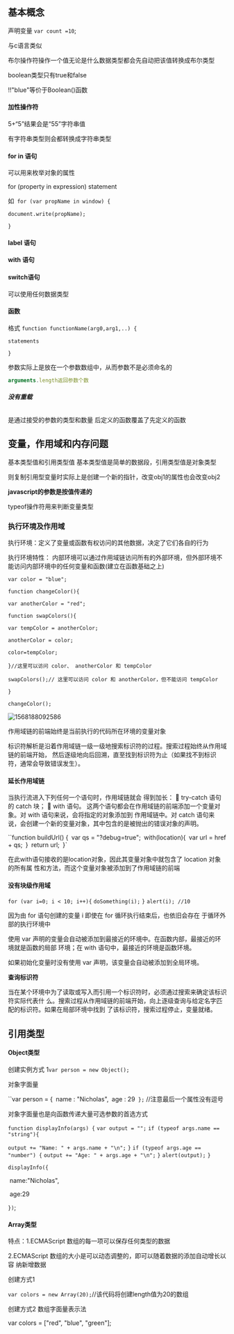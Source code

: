 ## 基本概念

声明变量 ```var count =10```;

与c语言类似

布尔操作符操作一个值无论是什么数据类型都会先自动把该值转换成布尔类型

boolean类型只有true和false

!!"blue"等价于Boolean()函数

#### 加性操作符

5+“5”结果会是“55”字符串值 

有字符串类型则会都转换成字符串类型

#### for in 语句

可以用来枚举对象的属性

for (property in expression) statement

如``` for (var propName in window) {``` 

```document.write(propName);```

```}```

#### label 语句



#### with 语句



#### switch语句

可以使用任何数据类型



#### 函数

格式 ```function functionName(arg0,arg1,..) {```

```statements```

```}```

参数实际上是放在一个参数数组中，从而参数不是必须命名的

```javascript
arguments.length返回参数个数	
```

###### **没有重载**

是通过接受的参数的类型和数量 后定义的函数覆盖了先定义的函数



## 变量，作用域和内存问题

基本类型值和引用类型值 基本类型值是简单的数据段，引用类型值是对象类型

则复制引用型变量时实际上是创建一个新的指针，改变obj1的属性也会改变obj2

**javascript的参数是按值传递的**

typeof操作符用来判断变量类型



### 执行环境及作用域

执行环境：定义了变量或函数有权访问的其他数据，决定了它们各自的行为

执行环境特性： 内部环境可以通过作用域链访问所有的外部环境，但外部环境不能访问内部环境中的任何变量和函数(建立在函数基础之上)

`var color = "blue";`

`function changeColor(){`

`var anotherColor = "red";`

`function swapColors(){`

`var tempColor = anotherColor;`

`anotherColor = color;`

`color=tempColor;`

`}//这里可以访问 color、 anotherColor 和 tempColor`

`swapColors();// 这里可以访问 color 和 anotherColor，但不能访问 tempColor `

`}`

`changeColor();`

![1568188092586](C:\Users\ADMINI~1\AppData\Local\Temp\1568188092586.png)

作用域链的前端始终是当前执行的代码所在环境的变量对象

标识符解析是沿着作用域链一级一级地搜索标识符的过程。搜索过程始终从作用域链的前端开始，
然后逐级地向后回溯，直至找到标识符为止（如果找不到标识符，通常会导致错误发生）。 

#### 延长作用域链

当执行流进入下列任何一个语句时，作用域链就会
得到加长：
 try-catch 语句的 catch 块；
 with 语句。
这两个语句都会在作用域链的前端添加一个变量对象。对 with 语句来说，会将指定的对象添加到
作用域链中。对 catch 语句来说，会创建一个新的变量对象，其中包含的是被抛出的错误对象的声明。 

``function buildUrl() {`
`var qs = "?debug=true";`
`with(location){`
`var url = href + qs;`
`}`
`return url;`
`}`

在此with语句接收的是location对象，因此其变量对象中就包含了 location 对象的所有属
性和方法，而这个变量对象被添加到了作用域链的前端  

#### 没有块级作用域

`for (var i=0; i < 10; i++){`
`doSomething(i);`
`}`
`alert(i); //10` 

因为由 for 语句创建的变量 i 即使在 for 循环执行结束后，也依旧会存在
于循环外部的执行环境中 

使用 var 声明的变量会自动被添加到最接近的环境中。在函数内部，最接近的环境就是函数的局部
环境；在 with 语句中，最接近的环境是函数环境。 

如果初始化变量时没有使用 var 声明，该变量会自动被添加到全局环境。 

**查询标识符** 

当在某个环境中为了读取或写入而引用一个标识符时，必须通过搜索来确定该标识符实际代表什
么。搜索过程从作用域链的前端开始，向上逐级查询与给定名字匹配的标识符。如果在局部环境中找到
了该标识符，搜索过程停止，变量就绪。 



## 引用类型

#### Object类型

创建实例方式 1`var person = new Object();`

对象字面量 

``var person = {`
`name : "Nicholas",`
`age : 29`
};` //注意最后一个属性没有逗号

对象字面量也是向函数传递大量可选参数的首选方式 

`function displayInfo(args) {`
`var output = "";`
`if (typeof args.name == "string"){` 

`output += "Name: " + args.name + "\n";`
`}`
`if (typeof args.age == "number") {`
`output += "Age: " + args.age + "\n";`
`}`
`alert(output);`
`}` 

`displayInfo({`

​	name:"Nicholas",

​	age:29

`})`;



#### Array类型

特点：1.ECMAScript 数组的每一项可以保存任何类型的数据 

2.ECMAScript 数组的大小是可以动态调整的，即可以随着数据的添加自动增长以容
纳新增数据

创建方式1

`var colors = new Array(20);`//该代码将创建length值为20的数组

创建方式2 数组字面量表示法 

var colors = ["red", "blue", "green"]; 

